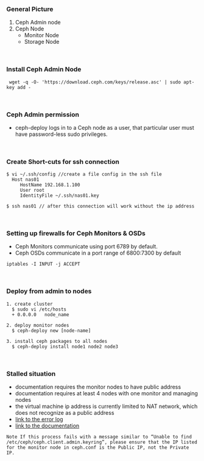 ### General Picture
1. Ceph Admin node
2. Ceph Node
    - Monitor Node
    - Storage Node

<br>

### Install Ceph Admin Node
```
 wget -q -O- 'https://download.ceph.com/keys/release.asc' | sudo apt-key add -
```

<br>

### Ceph Admin permission
- ceph-deploy logs in to a Ceph node as a user, that particular user must have password-less sudo privileges.

<br>

### Create Short-cuts for ssh connection
```
$ vi ~/.ssh/config //create a file config in the ssh file
  Host nas01
     HostName 192.168.1.100
     User root
     IdentityFile ~/.ssh/nas01.key

$ ssh nas01 // after this connection will work without the ip address      
```

<br>

### Setting up firewalls for Ceph Monitors & OSDs
  - Ceph Monitors communicate using port 6789 by default.
  - Ceph OSDs communicate in a port range of 6800:7300 by default

```
iptables -I INPUT -j ACCEPT
```

<br>

### Deploy from admin to nodes
```
1. create cluster
  $ sudo vi /etc/hosts
  + 0.0.0.0   node_name

2. deploy monitor nodes
  $ ceph-deploy new [node-name]

3. install ceph packages to all nodes
  $ ceph-deploy install node1 node2 node3

```

<br>

### Stalled situation 
- documentation requires the monitor nodes to have public address
- documentation requires at least 4 nodes with one monitor and managing nodes
- the virtual machine ip address is currently limited to NAT network, which does not recognize as a public address
- [link to the error log](ERROR_LOG)
- [link to the documentation](http://docs.ceph.com/docs/master/start/quick-ceph-deploy/)

```
Note If this process fails with a message similar to “Unable to find /etc/ceph/ceph.client.admin.keyring”, please ensure that the IP listed for the monitor node in ceph.conf is the Public IP, not the Private IP.
```
